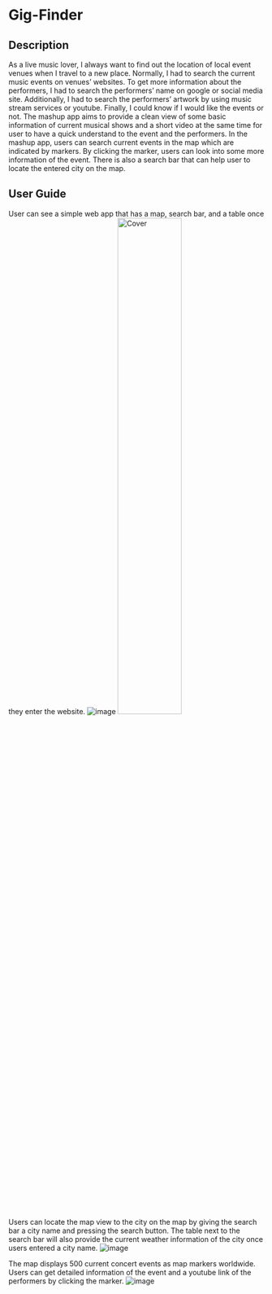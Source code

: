 # Gig-Finder
## Description
As a live music lover, I always want to find out the location of local event venues when I travel to a new place. 
Normally, I had to search the current music events on venues’ websites. To get more information about the performers, I had to search the performers’ name on google or social media site. Additionally, I had to search the performers’ artwork by using music stream services or youtube. Finally, I could know if I would like the events or not.
The mashup app aims to provide a clean view of some basic information of current musical shows and a short video at the same time for user to have a quick understand to the event and the performers. In the mashup app, users can search current events in the map which are indicated by markers. By clicking the marker, users can look into some more information of the event. There is also a search bar that can help user to locate the entered city on the map.

## User Guide
User can see a simple web app that has a map, search bar, and a table once they enter the website.
![image](https://user-images.githubusercontent.com/115144351/213116309-c6851905-aa6a-4995-ad95-127d7b0fe6f9.png)
<img src="[images/cover.png](https://user-images.githubusercontent.com/115144351/213116309-c6851905-aa6a-4995-ad95-127d7b0fe6f9.png)" alt="Cover" width="50%"/>

Users can locate the map view to the city on the map by giving the search bar a city name and pressing the search button. The table next to the search bar will also provide the current weather information of the city once users entered a city name. 
![image](https://user-images.githubusercontent.com/115144351/213116354-68955050-fedc-491b-bc95-f22161b02f27.png)

The map displays 500 current concert events as map markers worldwide. Users can get detailed information of the event and a youtube link of the performers by clicking the marker.
![image](https://user-images.githubusercontent.com/115144351/213116382-0439f4f6-d7f0-43e8-9e3f-2e3048c1d6a4.png)
